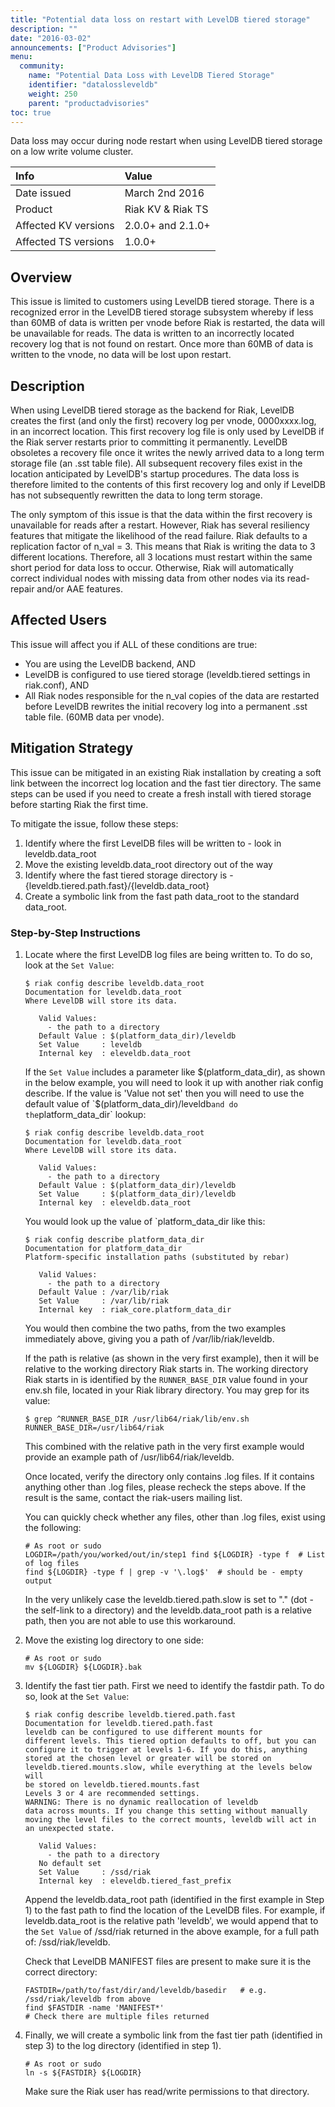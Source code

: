 ```yaml
---
title: "Potential data loss on restart with LevelDB tiered storage"
description: ""
date: "2016-03-02"
announcements: ["Product Advisories"]
menu:
  community:
    name: "Potential Data Loss with LevelDB Tiered Storage"
    identifier: "datalossleveldb"
    weight: 250
    parent: "productadvisories"
toc: true
---
```



Data loss may occur during node restart when using LevelDB tiered storage on a low write volume cluster.

Info | Value
:----|:-----
Date issued | March 2nd 2016
Product | Riak KV & Riak TS
Affected KV versions | 2.0.0+ and 2.1.0+ 
Affected TS versions | 1.0.0+


## Overview

This issue is limited to customers using LevelDB tiered storage. There is a recognized error in the LevelDB tiered storage subsystem whereby if less than 60MB of data is written per vnode before Riak is restarted, the data will be unavailable for reads. The data is written to an incorrectly located recovery log that is not found on restart. Once more than 60MB of data is written to the vnode, no data will be lost upon restart.


## Description

When using LevelDB tiered storage as the backend for Riak, LevelDB creates the first (and only the first) recovery log per vnode, 0000xxxx.log, in an incorrect location. This first recovery log file is only used by LevelDB if the Riak server restarts prior to committing it permanently. LevelDB obsoletes a recovery file once it writes the newly arrived data to a long term storage file (an .sst table file). All subsequent recovery files exist in the location anticipated by LevelDB's startup procedures. The data loss is therefore limited to the contents of this first recovery log and only if LevelDB has not subsequently rewritten the data to long term storage.

The only symptom of this issue is that the data within the first recovery is unavailable for reads after a restart. However, Riak has several resiliency features that mitigate the likelihood of the read failure. Riak defaults to a replication factor of n_val = 3. This means that Riak is writing the data to 3 different locations. Therefore, all 3 locations must restart within the same short period for data loss to occur. Otherwise, Riak will automatically correct individual nodes with missing data from other nodes via its read-repair and/or AAE features.


## Affected Users

This issue will affect you if ALL of these conditions are true:

* You are using the LevelDB backend, AND 
* LevelDB is configured to use tiered storage (leveldb.tiered settings in riak.conf), AND
* All Riak nodes responsible for the n_val copies of the data are restarted before LevelDB rewrites the initial recovery log into a permanent .sst table file. (60MB data per vnode).


## Mitigation Strategy

This issue can be mitigated in an existing Riak installation by creating a soft link between the incorrect log location and the fast tier directory. The same steps can be used if you need to create a fresh install with tiered storage before starting Riak the first time.

To mitigate the issue, follow these steps:

1. Identify where the first LevelDB files will be written to - look in leveldb.data_root
2. Move the existing leveldb.data_root directory out of the way
3. Identify where the fast tiered storage directory is - {leveldb.tiered.path.fast}/{leveldb.data_root}
4. Create a symbolic link from the fast path data_root to the standard data_root.

### Step-by-Step Instructions

1.  Locate where the first LevelDB log files are being written to. To do so, look at the `Set Value`:

    ```
    $ riak config describe leveldb.data_root
    Documentation for leveldb.data_root
    Where LevelDB will store its data.
    
       Valid Values: 
         - the path to a directory
       Default Value : $(platform_data_dir)/leveldb
       Set Value     : leveldb
       Internal key  : eleveldb.data_root 
    ```
    	
    If the `Set Value` includes a parameter like $(platform_data_dir), as shown in the below example, you will need to look it up with another riak config describe. If the value is 'Value not set' then you will need to use the default value of `$(platform_data_dir)/leveldb` and do the `platform_data_dir` lookup:
    
	```
    $ riak config describe leveldb.data_root
    Documentation for leveldb.data_root
    Where LevelDB will store its data.
    
       Valid Values: 
         - the path to a directory
       Default Value : $(platform_data_dir)/leveldb
       Set Value     : $(platform_data_dir)/leveldb
       Internal key  : eleveldb.data_root 
    ```
    
    You would look up the value of `platform_data_dir like this:
    
    ```
    $ riak config describe platform_data_dir
    Documentation for platform_data_dir
    Platform-specific installation paths (substituted by rebar)
    
       Valid Values: 
         - the path to a directory
       Default Value : /var/lib/riak
       Set Value     : /var/lib/riak
       Internal key  : riak_core.platform_data_dir 
    ```
    
    You would then combine the two paths, from the two examples immediately above, giving you a path of /var/lib/riak/leveldb.
    
    If the path is relative (as shown in the very first example), then it will be relative to the working directory Riak starts in. The working directory Riak starts in is identified by the `RUNNER_BASE_DIR` value found in your env.sh file, located in your Riak library directory. You may grep for its value:
    
	```
    $ grep ^RUNNER_BASE_DIR /usr/lib64/riak/lib/env.sh
    RUNNER_BASE_DIR=/usr/lib64/riak
    ```
    
    This combined with the relative path in the very first example would provide an example path of /usr/lib64/riak/leveldb.
    
    Once located, verify the directory only contains .log files. If it contains anything other than .log files, please recheck the steps above. If the result is the same, contact the riak-users mailing list.
    
    You can quickly check whether any files, other than .log files, exist using the following:
    
    ```
    # As root or sudo
    LOGDIR=/path/you/worked/out/in/step1 find ${LOGDIR} -type f  # List of log files
    find ${LOGDIR} -type f | grep -v '\.log$'  # should be - empty output
    ```
    
    In the very unlikely case the leveldb.tiered.path.slow is set to "." (dot - the self-link to a directory) and the leveldb.data_root path is a relative path, then you are not able to use this workaround.

2.  Move the existing log directory to one side:
    
    ```
    # As root or sudo
    mv ${LOGDIR} ${LOGDIR}.bak
    ```
    
3.  Identify the fast tier path. First we need to identify the fastdir path. To do so, look at the `Set Value`:
    
    ```
    $ riak config describe leveldb.tiered.path.fast
    Documentation for leveldb.tiered.path.fast
    leveldb can be configured to use different mounts for
    different levels. This tiered option defaults to off, but you can
    configure it to trigger at levels 1-6. If you do this, anything
    stored at the chosen level or greater will be stored on
    leveldb.tiered.mounts.slow, while everything at the levels below will
    be stored on leveldb.tiered.mounts.fast
    Levels 3 or 4 are recommended settings.
    WARNING: There is no dynamic reallocation of leveldb
    data across mounts. If you change this setting without manually
    moving the level files to the correct mounts, leveldb will act in
    an unexpected state.
    
       Valid Values: 
         - the path to a directory
       No default set
       Set Value     : /ssd/riak
       Internal key  : eleveldb.tiered_fast_prefix 
    ```
    
    Append the leveldb.data_root path (identified in the first example in Step 1) to the fast path to find the location of the LevelDB files. For example, if leveldb.data_root is the relative path 'leveldb', we would append that to the `Set Value` of /ssd/riak returned in the above example, for a full path of: /ssd/riak/leveldb.
    
    Check that LevelDB MANIFEST files are present to make sure it is the correct directory:
    
	```
    FASTDIR=/path/to/fast/dir/and/leveldb/basedir   # e.g. /ssd/riak/leveldb from above
    find $FASTDIR -name 'MANIFEST*'
    # Check there are multiple files returned
      ```
      
4.  Finally, we will create a symbolic link from the fast tier path (identified in step 3) to the log directory (identified in step 1). 
    
    ```
    # As root or sudo
    ln -s ${FASTDIR} ${LOGDIR}
    ```
    
    Make sure the Riak user has read/write permissions to that directory.